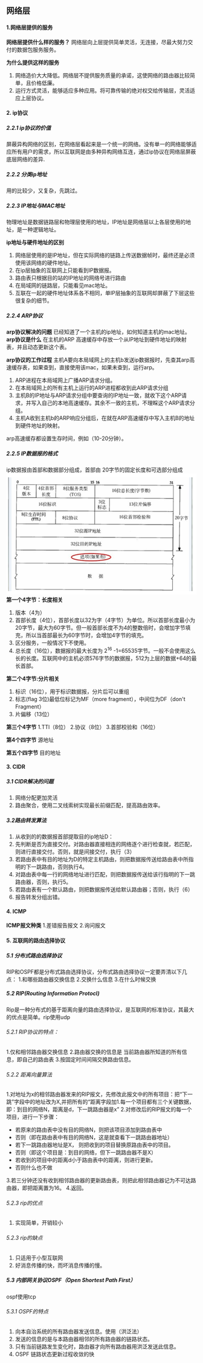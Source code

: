 ## 网络层
#### 1.网络层提供的服务
**网络层提供什么样的服务？**
网络层向上层提供简单灵活，无连接，尽最大努力交付的数据包服务服务。

**为什么提供这样的服务**
1. 网络造价大大降低。网络层不提供服务质量的承诺，这使网络的路由器比较简单，且价格低廉。
2. 运行方式灵活，能够适应多种应用。将可靠传输的绝对权交给传输层，灵活适应上层协议。

#### 2. ip协议
##### 2.2.1 ip协议的价值
屏蔽异构网络的区别，在网络层看起来是一个统一的网络。没有单一的网络能够适应所有用户的需求，所以互联网是由多种异构网络互连，通过ip协议在网络层屏蔽底层网络的差异.
##### 2.2.2 分类ip地址
用的比较少，又复杂，先跳过。
##### 2.2.3 IP地址与MAC地址
物理地址是数据链路层和物理层使用的地址，IP地址是网络层以上各层使用的地址，是一种逻辑地址。

**ip地址与硬件地址的区别**
1. 网络层使用的是IP地址，但在实际网络的链路上传送数据帧时，最终还是必须使用该网络的硬件地址。
2. 在ip层抽象的互联网上只能看到IP数据报。
3. 路由表只根据目的站的IP地址的网络号进行路由
4. 在局域网的链路层，只能看见mac地址。
5. 互联在一起的硬件地址体系各不相同，单IP层抽象的互联网却屏蔽了下层这些很复杂的细节。

##### 2.2.4 ARP协议
**arp协议解决的问题**
已经知道了一个主机的ip地址，如何知道主机的mac地址。
**arp协议是什么**
在主机的ARP 高速缓存中存放一个从IP地址到硬件地址的映射表，并且动态更新这个表。

**arp协议的工作过程**
主机A要向本局域网上的主机b发送ip数据报时，先查其arp高速缓存表，如果查到，直接使用该mac，如果未查到，运行arp。
1. ARP进程在本局域网上广播ARP请求分组。
2. 在本局域网上的所有主机上运行的ARP进程都收到此ARP请求分组
3. 主机B的IP地址与ARP请求分组中要查询的IP地址一致，就收下这个ARP请求，并写入自己的本地高速缓存。其余不一致的主机，不理睬这个ARP请求分组。
4. 主机A收到主机b的ARP响应分组后，在就在ARP高速缓存中写入主机B的地址到硬件地址的映射。

arp高速缓存都设置生存时间，例如（10-20分钟）。
##### 2.2.5 IP数据报的格式
ip数据报由首部和数据部分组成，首部由 20字节的固定长度和可选部分组成
![ip数据报首部格式.png](.\ip数据报首部格式.png)
**第一个4字节：长度相关**
1. 版本（4为）
2. 首部长度（4位），首部长度以32为字（4字节）为单位。所以首部长度最小为20字节，最大为60字节。但一般首部长度不为4的整数倍时，会增加字节填充，所以当首部最长为60字节时，会增加4字节的填充。
3. 区分服务，一般情况下不使用。
4. 总长度（16位），数据报的最大长度为 2<sup>16</sup> -1=65535字节。一般不会使用这么长的长度。互联网中的主机必须576字节的数据报，512为上层的数据+64的最长首部。

**第二个4字节:分片相关**
1. 标识（16位），用于标识数据报，分片后可以重组
2. 标志(flag 3位)最低位标记为MF（more fragment），中间位为DF（don't Fragment）
3. 片偏移（13位）

**第三个4字节**
1.TTl（8位）
2.协议（8位）
3.首部校验和（16位）

**第4个四字节**
源地址

**第五个四字节**
目的地址

#### 3. CIDR
##### 3.1 CIDR解决的问题
1. 网络分配更加灵活
2. 路由聚合，使用二叉线索树实现最长前缀匹配，提高路由效率。

##### 3.2路由转发算法
1. 从收到的的数据报首部提取目的ip地址D：
2. 先判断是否为直接交付。对路由器直接相连的网络逐个进行检查就，若匹配，则进行直接交付。否则，就是间接交付，执行（3）
3. 若路由表中有目的地址为D的特定主机路由，则把数据报传送给路由表中所指明的下一跳路由，否则执行4。
4. 对路由表中每一行的网络地址进行匹配，则把数据报传送给该行指明的下一跳路由器，否则，执行5。
5. 若路由表有一个默认路由，则把数据报传送给默认路由器；否则，执行（6）
6. 报告转发分组出错。

#### 4. ICMP
**ICMP报文种类**
1.差错报告报文
2.询问报文

#### 5. 互联网的路由选择协议
##### 5.1 分布式路由选择协议
RIP和OSPF都是分布式路由选择协议，分布式路由选择协议一定要弄清以下几点：
1.和哪些路由器交换信息
2.交换什么信息
3.在什么时候交换
##### 5.2 RIP(Routing Information Protocl)
Rip是一种分布式的基于距离向量的路由选择协议，是互联网的标准协议，其最大的优点是简单。rip使用udp
###### 5.2.1 RIP协议的特点：
1.仅和相邻路由器交换信息
2.路由器交换的信息是 当前路由器所知道的所有信息，即自己的路由表
3.按固定时间间隔交换路由信息。
###### 5.2.2 距离向量算法
1.对地址为x的相邻路由器发来的RIP报文，先修改此报文中的所有项目：把“下一跳”字段中的地址改为X,并把所有的“距离字段加1.每一个项目都有三个关键数据，即：到目的网络N，距离是d，下一跳路由器是x”
2.对修改后的RIP报文的每一个项目，进行一下步骤：
 - 若原来的路由表中没有目的网络N，则把该项目添加到路由表中
 - 否则（即在路由表中有目的网络N，这是就查看下一跳路由器地址）
  - 若下一跳路由器地址是X， 则把收到的项目替换原路由表中的项目。
  - 否则（即这个项目是：到目的网络，但下一跳路由器不是X）
   - 若收到的项目中的距离d小于路由表中的距离，则进行更新。
   - 否则什么也不做

3.若三分钟还没有收到相邻路由器的更新路由表，则把此相邻路由器记为不可达路由器，即把距离置为16。
4.返回。

###### 5.2.3 rip的优点
1. 实现简单，开销较小

###### 5.2.3 rip的缺点
1. 只适用于小型互联网
2. 好消息传播的快，而坏消息传播的慢。

##### 5.3 内部网关协议OSPF（Open Shortest Path First）
ospf使用tcp
###### 5.3.1 OSPF的特点
1. 向本自治系统的所有路由器发送信息。使用（洪泛法）
2. 发送的信息的是与本路由器相邻的所有路由器的链路状态。
3. 只有当前链路发生变化时，路由器才向所有路由器用洪泛发送此信息。
4. OSPF 链路状态更新过程收敛的快






